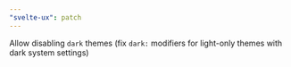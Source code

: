 ```yaml
---
"svelte-ux": patch
---
```


Allow disabling `dark` themes (fix `dark:` modifiers for light-only themes with dark system settings)
